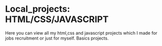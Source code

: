# Local_projects: HTML/CSS/JAVASCRIPT
Here you can view all my html,css and javascript projects which I made for jobs recruitment or just for myself.
Basics projects.

